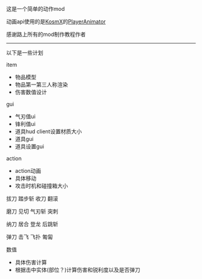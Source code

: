 这是一个简单的动作mod

动画api使用的是[KosmX](https://github.com/KosmX)的[PlayerAnimator](https://github.com/KosmX/minecraftPlayerAnimator)

感谢路上所有的mod制作教程作者

---
以下是一些计划

item

* 物品模型
* 物品第一第三人称渲染
* 伤害数值设计

gui

* 气刃值ui
* 锋利值ui
* 道具hud
client设置材质大小
* 道具gui
* 道具设置gui

action

* action动画
* 具体移动
* 攻击时机和碰撞箱大小

拔刀 踏步斩 收刀 翻滚

磨刀 见切 气刃斩 突刺

纳刀 居合 登龙 后跳斩

弹刀 击飞 飞扑 匍匐

数值

* 具体伤害计算
* 根据击中实体(部位？)计算伤害和锐利度以及是否弹刀